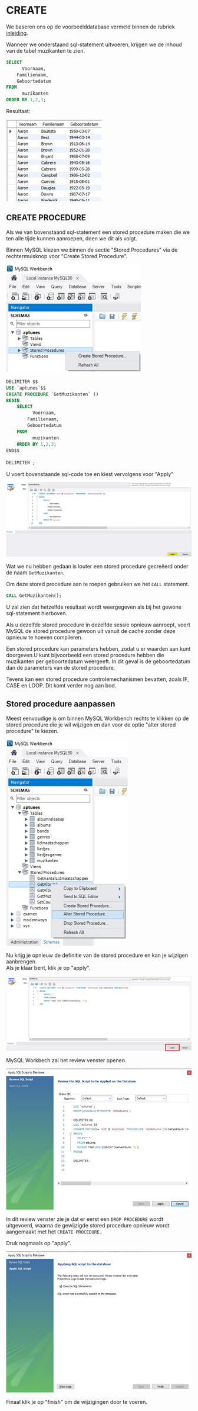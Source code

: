 # CREATE

We baseren ons op de voorbeelddatabase vermeld binnen de rubriek [inleiding](inleiding.md).

Wanneer we onderstaand sql-statement uitvoeren, krijgen we de inhoud van de tabel muzikanten te zien.

```sql
SELECT 
	  Voornaam,
    Familienaam,
    Geboortedatum
FROM 
	  muzikanten
ORDER BY 1,2,3;
```

Resultaat:

![](../../.gitbook/assets/storedp1.JPG)

## CREATE PROCEDURE

Als we van bovenstaand sql-statement een stored procedure maken die we ten alle tijde kunnen aanroepen, doen we dit als volgt.

Binnen MySQL kiezen we binnen de sectie "Stored Procedures" via de rechtermuisknop voor "Create Stored Procedure".

![](../../.gitbook/assets/storedp2.jpg)

```sql
DELIMITER $$
USE `aptunes`$$
CREATE PROCEDURE `GetMuzikanten` ()
BEGIN
	SELECT 
		  Voornaam,
		Familienaam,
		Geboortedatum
	FROM 
		  muzikanten
	ORDER BY 1,2,3;
END$$

DELIMITER ;
```

U voert bovenstaande sql-code toe en kiest vervolgens voor "Apply"

![](../../.gitbook/assets/storedp3.jpg)

Wat we nu hebben gedaan is louter een stored procedure gecreëerd onder de naam `GetMuzikanten`.

Om deze stored procedure aan te roepen gebruiken we het `CALL` statement.

```sql
CALL GetMuzikanten();
```

U zal zien dat hetzelfde resultaat wordt weergegeven als bij het gewone sql-statement hierboven.

Als u dezelfde stored procedure in dezelfde sessie opnieuw aanroept, voert MySQL de stored procedure gewoon uit vanuit de cache zonder deze opnieuw te hoeven compileren.

Een stored procedure kan parameters hebben, zodat u er waarden aan kunt doorgeven.U kunt bijvoorbeeld een stored procedure hebben die muzikanten per geboortedatum weergeeft. In dit geval is de geboortedatum dan de parameters van de stored procedure.

Tevens kan een stored procedure controlemechanismen bevatten, zoals IF, CASE en LOOP. Dit komt verder nog aan bod.

## Stored procedure aanpassen

Meest eenvoudige is om binnen MySQL Workbench rechts te klikken op de stored procedure die je wil wijzigen en dan voor de optie "alter stored procedure" te kiezen.

![](../../.gitbook/assets/sp_alter.jpg)

Nu krijg je opnieuw de definitie van de stored procedure en kan je wijzigen aanbrengen.  
Als je klaar bent, klik je op "apply".

![](../../.gitbook/assets/sp_alter2.jpg)

MySQL Workbech zal het review venster openen.

![](../../.gitbook/assets/sp_alter3.jpg)

In dit review venster zie je dat er eerst een `DROP PROCEDURE` wordt uitgevoerd, waarna de gewijzigde stored procedure opnieuw wordt aangemaakt met het `CREATE PROCEDURE.`

Druk nogmaals op "apply".

![](../../.gitbook/assets/sp_alter4.jpg)

Finaal klik je op "finish" om de wijzigingen door te voeren.

